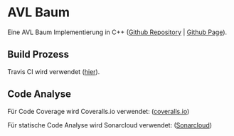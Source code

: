 # AVL Baum

Eine AVL Baum Implementierung in C++ ([Github Repository](https://github.com/ob-algdati-ws17/blatt-7-aufgabe-1-bullshitking) | [Github Page](https://ob-algdati-ws17.github.io/blatt-7-aufgabe-1-bullshitking/)).

## Build Prozess

Travis CI wird verwendet ([hier](https://travis-ci.org/ob-algdati-ws17/blatt-7-aufgabe-1-bullshitking)).

## Code Analyse

Für Code Coverage wird Coveralls.io verwendet: ([coveralls.io](https://coveralls.io/github/ob-algdati-ws17/blatt-7-aufgabe-1-bullshitking))

Für statische Code Analyse wird Sonarcloud verwendet: ([Sonarcloud](https://sonarcloud.io/dashboard?id=cs.hm.edu.algodat.bullshitking.avltree))